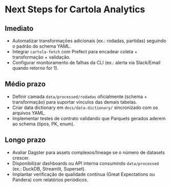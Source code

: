 ﻿# Next Steps for Cartola Analytics

## Imediato
- Automatizar transformações adicionais (ex.: rodadas, partidas) seguindo o padrão do schema YAML.
- Integrar `cartola-fetch` com Prefect para encadear coleta + transformação + validação.
- Configurar monitoramento de falhas da CLI (ex.: alerta via Slack/Email quando retorno for 1).

## Médio prazo
- Definir camada `data/processed/rodadas` oficialmente (schema + transformação) para suportar vínculos das demais tabelas.
- Criar data dictionary em `docs/data-dictionary/` sincronizado com os arquivos YAML.
- Implementar testes de contrato validando que Parquets gerados aderem ao schema (tipos, PK, enum).

## Longo prazo
- Avaliar Dagster para assets complexos/lineage se o número de datasets crescer.
- Disponibilizar dashboards ou API interna consumindo `data/processed` (ex.: DuckDB, Streamlit, Superset).
- Implantar verificação de qualidade contínua (Great Expectations ou Pandera) com relatórios periódicos.
